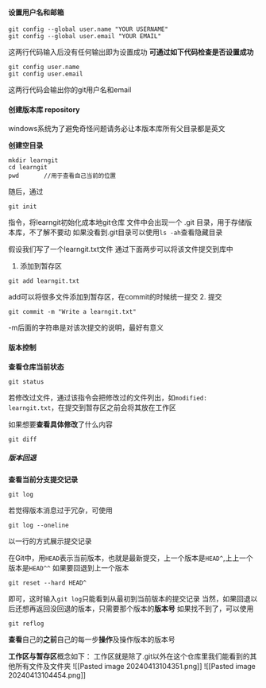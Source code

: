#### 设置用户名和邮箱
```
git config --global user.name "YOUR USERNAME"
git config --global user.email "YOUR EMAIL"
```
这两行代码输入后没有任何输出即为设置成功
**可通过如下代码检查是否设置成功**
```
git config user.name
git config user.email
```
这两行代码会输出你的git用户名和email

#### 创建版本库 repository
windows系统为了避免奇怪问题请务必让本版本库所有父目录都是英文

**创建空目录**
```
mkdir learngit
cd learngit
pwd       //用于查看自己当前的位置
```
随后，通过
```
git init
```
指令，将learngit初始化成本地git仓库
文件中会出现一个 .git 目录，用于存储版本库，不了解不要动
如果没看到.git目录可以使用`ls -ah`查看隐藏目录

假设我们写了一个learngit.txt文件
通过下面两步可以将该文件提交到库中
1. 添加到暂存区
```
git add learngit.txt
```
add可以将很多文件添加到暂存区，在commit的时候统一提交
2. 提交
```
git commit -m "Write a learngit.txt"
```
-m后面的字符串是对该次提交的说明，最好有意义

#### 版本控制

**查看仓库当前状态**
```
git status
```
若修改过文件，通过该指令会把修改过的文件列出，如`modified: learngit.txt`，在提交到暂存区之前会将其放在工作区

如果想要**查看具体修改**了什么内容
```
git diff
```


##### 版本回退

**查看当前分支提交记录**
```
git log
```
若觉得版本消息过于冗杂，可使用
```
git log --oneline
```
以一行的方式展示提交记录

在Git中，用`HEAD`表示当前版本，也就是最新提交，上一个版本是`HEAD^`,上上一个版本是`HEAD^^`
如果要回退到上一个版本
```
git reset --hard HEAD^
```
即可，这时输入`git log`只能看到从最初到当前版本的提交记录
当然，如果回退以后还想再返回没回退的版本，只需要那个版本的**版本号**
如果找不到了，可以使用
```
git reflog
```
**查看**自己的**之前**自己的每一步**操作**及操作版本的版本号

**工作区与暂存区**概念如下：
工作区就是除了.git以外在这个仓库里我们能看到的其他所有文件及文件夹
![[Pasted image 20240413104351.png]]
![[Pasted image 20240413104454.png]]

